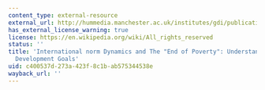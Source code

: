 ```yaml
---
content_type: external-resource
external_url: http://hummedia.manchester.ac.uk/institutes/gdi/publications/workingpapers/bwpi/bwpi-wp-9609.pdf
has_external_license_warning: true
license: https://en.wikipedia.org/wiki/All_rights_reserved
status: ''
title: 'International norm Dynamics and The "End of Poverty": Understanding the Millennium
  Development Goals'
uid: c400537d-273a-423f-8c1b-ab575344538e
wayback_url: ''
---
```


